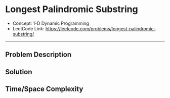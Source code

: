 # Longest Palindromic Substring

- Concept: 1-D Dynamic Programming
- LeetCode Link: https://leetcode.com/problems/longest-palindromic-substring/

---

## Problem Description

## Solution

## Time/Space Complexity

